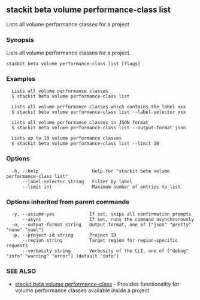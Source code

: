 ## stackit beta volume performance-class list

Lists all volume performance classes for a project

### Synopsis

Lists all volume performance classes for a project.

```
stackit beta volume performance-class list [flags]
```

### Examples

```
  Lists all volume performance classes
  $ stackit beta volume performance-class list

  Lists all volume performance classes which contains the label xxx
  $ stackit beta volume performance-class list --label-selector xxx

  Lists all volume performance classes in JSON format
  $ stackit beta volume performance-class list --output-format json

  Lists up to 10 volume performance classes
  $ stackit beta volume performance-class list --limit 10
```

### Options

```
  -h, --help                    Help for "stackit beta volume performance-class list"
      --label-selector string   Filter by label
      --limit int               Maximum number of entries to list
```

### Options inherited from parent commands

```
  -y, --assume-yes             If set, skips all confirmation prompts
      --async                  If set, runs the command asynchronously
  -o, --output-format string   Output format, one of ["json" "pretty" "none" "yaml"]
  -p, --project-id string      Project ID
      --region string          Target region for region-specific requests
      --verbosity string       Verbosity of the CLI, one of ["debug" "info" "warning" "error"] (default "info")
```

### SEE ALSO

* [stackit beta volume performance-class](./stackit_beta_volume_performance-class.md)	 - Provides functionality for volume performance classes available inside a project

